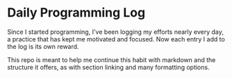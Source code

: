 # Daily Programming Log

Since I started programming, I've been logging my efforts
nearly every day, a practice that has kept me motivated
and focused. Now each entry I add to the log is its own reward.

This repo is meant to help me continue this habit with markdown
and the structure it offers, as with section linking and many
formatting options.

